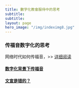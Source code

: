 ```yaml
---
title: 數字化教會服侍中的思考
subtitle: 
subtitle:
layout: page
hero_image: "/img/indeximg8.jpg"
---
```


### 传福音数字化的思考

网络时代如何传福音，>>  [详细阅读](/preaching/)

#### [数字化背景下传福音]()

#### [文宣是错的？]()
